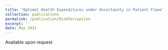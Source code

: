 ```yaml
---
title: "Optimal Health Expenditures under Uncertainty in Patient Flows"
collection: publications
permalink: /publication/RiskPerception
excerpt: ''
date: May 2021
---
```

Available upon request
